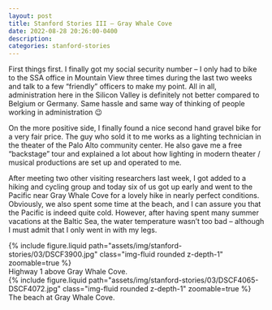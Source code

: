```yaml
---
layout: post
title: Stanford Stories III – Gray Whale Cove
date: 2022-08-28 20:26:00-0400
description:
categories: stanford-stories
---
```


First things first. I finally got my social security number – I only had to bike to the SSA office in Mountain View three times during the last two weeks and talk to a few “friendly” officers to make my point. All in all, administration here in the Silicon Valley is definitely not better compared to Belgium or Germany. Same hassle and same way of thinking of people working in administration 😉

On the more positive side, I finally found a nice second hand gravel bike for a very fair price. The guy who sold it to me works as a lighting technician in the theater of the Palo Alto community center. He also gave me a free “backstage” tour and explained a lot about how lighting in modern theater / musical productions are set up and operated to me.

After meeting two other visiting researchers last week, I got added to a hiking and cycling group and today six of us got up early and went to the Pacific near Gray Whale Cove for a lovely hike in nearly perfect conditions. Obviously, we also spent some time at the beach, and I can assure you that the Pacific is indeed quite cold. However, after having spent many summer vacations at the Baltic Sea, the water temperature wasn’t too bad – although I must admit that I only went in with my legs.

<div class="row mt-3">
    <div class="col-sm mt-3 mt-md-0">
        {% include figure.liquid path="assets/img/stanford-stories/03/DSCF3900.jpg" class="img-fluid rounded z-depth-1" zoomable=true %}
    </div>
</div>
<div class="caption">
    Highway 1 above Gray Whale Cove.
</div>

<div class="row mt-3">
    <div class="col-sm mt-3 mt-md-0">
        {% include figure.liquid path="assets/img/stanford-stories/03/DSCF4065-DSCF4072.jpg" class="img-fluid rounded z-depth-1" zoomable=true %}
    </div>
</div>
<div class="caption">
    The beach at Gray Whale Cove.
</div>
